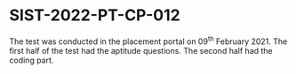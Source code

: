# SIST-2022-PT-CP-012

The test was conducted in the placement portal on 09<sup>th</sup> February 2021.
The first half of the test had the aptitude questions. The second half had the coding part.
